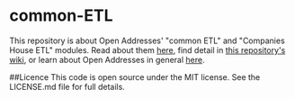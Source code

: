 common-ETL
==========
This repository is about Open Addresses' "common ETL" and "Companies House ETL" modules. Read about them [here](http://openaddressesuk.org/docs), find detail in [this repository's wiki](https://github.com/OpenAddressesUK/common-ETL/wiki), or learn about Open Addresses in general [here](http://openaddressesuk.org). 

##Licence
This code is open source under the MIT license. See the LICENSE.md file for full details.